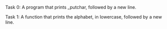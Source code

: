 Task 0: A program that prints _putchar, followed by a new line.

Task 1:  A function that prints the alphabet, in lowercase, followed by a new line.

